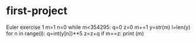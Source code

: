 # first-project
Euler exercise 1
m=1
n=0
while m<354295:
    q=0
    z=0
    m+=1
    y=str(m)
    l=len(y)
    for n in range(l):
       q=int(y[n])**5
       z=z+q
    if m==z:
      print (m)  
